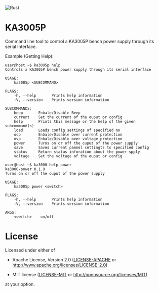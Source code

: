 ![Rust](https://github.com/Nicoretti/ka3005p/workflows/Rust/badge.svg)

# KA3005P
Command line tool to control a KA3005P bench power supply through its serial interface.

Example (Getting Help):
```
user@host ~$ ka3005p help
Controls a KA3005P bench power supply through its serial interface

USAGE:
    ka3005p <SUBCOMMAND>

FLAGS:
    -h, --help       Prints help information
    -V, --version    Prints version information

SUBCOMMANDS:
    beep       Enbale/Disable Beep
    current    Set the current of the ouput or config
    help       Prints this message or the help of the given subcommand(s)
    load       Loads config settings of specified no
    ocp        Enbale/Disable over current protection
    ovp        Enbale/Disable over voltage protection
    power      Turns on or off the ouput of the power supply
    save       Saves current pannel settingts to specified config
    status     Return status inforation about the power spply
    voltage    Set the voltage of the ouput or config
```

```
user@host ~$ ka3000 help power
ka3000-power 0.1.0
Turns on or off the ouput of the power supply

USAGE:
    ka3005p power <switch>

FLAGS:
    -h, --help       Prints help information
    -V, --version    Prints version information

ARGS:
    <switch>    on/off
```

# License
Licensed under either of

- Apache License, Version 2.0 ([LICENSE-APACHE](LICENSE-APACHE) or
  http://www.apache.org/licenses/LICENSE-2.0)

- MIT license ([LICENSE-MIT](LICENSE-MIT) or http://opensource.org/licenses/MIT)

at your option.
